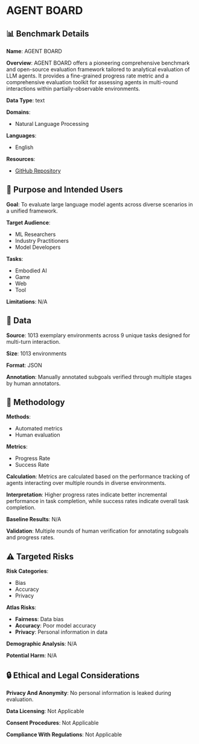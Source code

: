 # AGENT BOARD

## 📊 Benchmark Details

**Name**: AGENT BOARD

**Overview**: AGENT BOARD offers a pioneering comprehensive benchmark and open-source evaluation framework tailored to analytical evaluation of LLM agents. It provides a fine-grained progress rate metric and a comprehensive evaluation toolkit for assessing agents in multi-round interactions within partially-observable environments.

**Data Type**: text

**Domains**:
- Natural Language Processing

**Languages**:
- English

**Resources**:
- [GitHub Repository](https://github.com/hkust-nlp/AgentBoard)

## 🎯 Purpose and Intended Users

**Goal**: To evaluate large language model agents across diverse scenarios in a unified framework.

**Target Audience**:
- ML Researchers
- Industry Practitioners
- Model Developers

**Tasks**:
- Embodied AI
- Game
- Web
- Tool

**Limitations**: N/A

## 💾 Data

**Source**: 1013 exemplary environments across 9 unique tasks designed for multi-turn interaction.

**Size**: 1013 environments

**Format**: JSON

**Annotation**: Manually annotated subgoals verified through multiple stages by human annotators.

## 🔬 Methodology

**Methods**:
- Automated metrics
- Human evaluation

**Metrics**:
- Progress Rate
- Success Rate

**Calculation**: Metrics are calculated based on the performance tracking of agents interacting over multiple rounds in diverse environments.

**Interpretation**: Higher progress rates indicate better incremental performance in task completion, while success rates indicate overall task completion.

**Baseline Results**: N/A

**Validation**: Multiple rounds of human verification for annotating subgoals and progress rates.

## ⚠️ Targeted Risks

**Risk Categories**:
- Bias
- Accuracy
- Privacy

**Atlas Risks**:
- **Fairness**: Data bias
- **Accuracy**: Poor model accuracy
- **Privacy**: Personal information in data

**Demographic Analysis**: N/A

**Potential Harm**: N/A

## 🔒 Ethical and Legal Considerations

**Privacy And Anonymity**: No personal information is leaked during evaluation.

**Data Licensing**: Not Applicable

**Consent Procedures**: Not Applicable

**Compliance With Regulations**: Not Applicable
